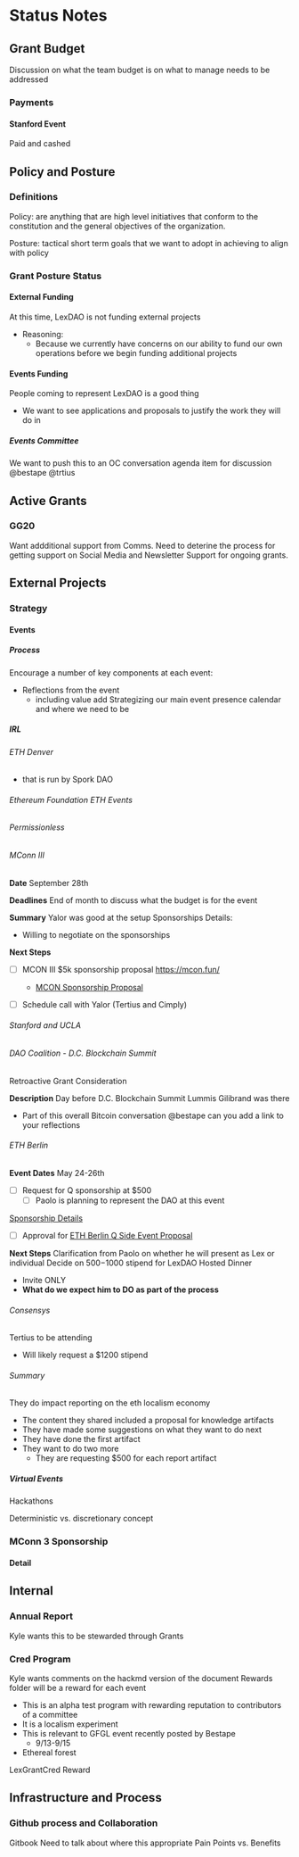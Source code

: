 # Status Notes

## Grant Budget
Discussion on what the team budget is on what to manage needs to be addressed

### Payments
#### Stanford Event
Paid and cashed


## Policy and Posture
### Definitions
Policy: are anything that are high level initiatives that conform to the constitution and the general objectives of the organization.

Posture: tactical short term goals that we want to adopt in achieving to align with policy

### Grant Posture Status
#### External Funding
At this time, LexDAO is not funding external projects
* Reasoning:
  - Because we currently have concerns on our ability to fund our own operations before we begin funding additional projects

#### Events Funding
People coming to represent LexDAO is a good thing
 - We want to see applications and proposals to justify the work they will do in 

##### Events Committee
 We want to push this to an OC conversation agenda item for discussion
 @bestape @trtius

## Active Grants
### GG20
Want addditional support from Comms.  Need to deterine the process for getting support on Social Media and Newsletter Support for ongoing grants.

## External Projects

### Strategy 
#### Events
##### Process
Encourage a number of key components at each event:
* Reflections from the event
  * including value add
Strategizing our main event presence calendar and where we need to be

##### IRL
###### ETH Denver 
 - that is run by Spork DAO

###### Ethereum Foundation ETH Events

###### Permissionless

###### MConn III
**Date** 
September 28th

**Deadlines** End of month to discuss what the budget is for the event

**Summary**
Yalor was good at the setup 
Sponsorships Details: 
 - Willing to negotiate on the sponsorships

**Next Steps**
- [ ] MCON III $5k sponsorship proposal https://mcon.fun/
  * [MCON Sponsorship Proposal](request/MCON_III_sponsorship.md)
- [ ] Schedule call with Yalor (Tertius and Cimply)



###### Stanford and UCLA


###### DAO Coalition - D.C. Blockchain Summit
Retroactive Grant Consideration

**Description**
Day before D.C. Blockchain Summit
Lummis Gilibrand was there
 - Part of this overall Bitcoin conversation
@bestape can you add a link to your reflections 

###### ETH Berlin
**Event Dates** 
May 24-26th

- [ ] Request for Q sponsorship at $500
  - [ ] Paolo is planning to represent the DAO at this event

[Sponsorship Details](request/ETH_Berlin_Q_Side_Event.md)

- [ ] Approval for [ETH Berlin Q Side Event Proposal](https://hackmd.io/rRom9nTpTbaoq4p5D7zX9g?view)

**Next Steps**
Clarification from Paolo on whether he will present as Lex or individual
Decide on $500-$1000 stipend for LexDAO Hosted Dinner
 - Invite ONLY
 - **What do we expect him to DO as part of the process**

###### Consensys 
Tertius to be attending
- Will likely request a $1200 stipend

###### Summary
They do impact reporting on the eth localism economy
- The content they shared included a proposal for knowledge artifacts 
- They have made some suggestions on what they want to do next
- They have done the first artifact 
- They want to do two more 
    - They are requesting $500 for each report artifact

##### Virtual Events
Hackathons



Deterministic vs. discretionary concept









### MConn 3 Sponsorship
#### Detail




## Internal
### Annual Report
Kyle wants this to be stewarded through Grants

### Cred Program
Kyle wants comments on the hackmd version of the document
Rewards folder will be a reward for each event
- This is an alpha test program with rewarding reputation to contributors of a committee
- It is a localism experiment
- This is relevant to GFGL event recently posted by Bestape
  - 9/13-9/15
- Ethereal forest

LexGrantCred Reward


## Infrastructure and Process
### Github process and Collaboration
Gitbook
Need to talk about where this appropriate
Pain Points vs. Benefits





